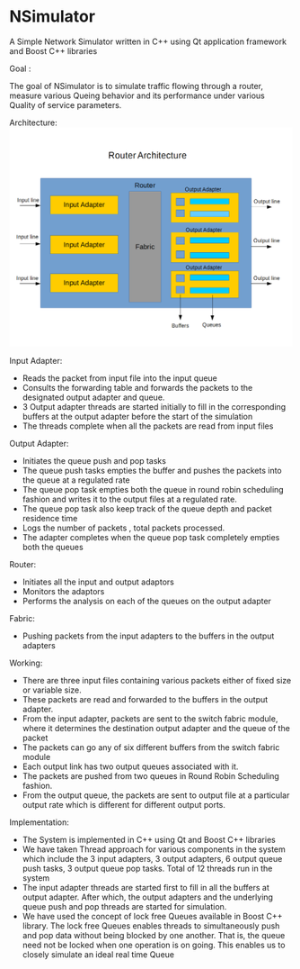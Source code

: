 # NSimulator
A Simple Network Simulator written in C++ using Qt application framework and Boost C++ libraries

Goal :

The goal of NSimulator is to simulate traffic flowing through a router, measure various Queing behavior and its performance under various Quality of service parameters.

Architecture:
![Alt text](./docs/architecture_p2.png?raw=true "Router Architecture")

Input Adapter:
* Reads the packet from input file into the input queue
* Consults the forwarding table and  forwards the packets to the designated output adapter and queue.
* 3 Output adapter threads are started initially to fill in the corresponding buffers at the output adapter before the start of the          simulation
* The threads complete when all the packets are read from input files

Output Adapter:
* Initiates the queue push and pop tasks
* The queue push tasks empties the buffer and pushes the packets into the queue at a regulated rate
* The queue pop task empties both the queue in round robin scheduling fashion and writes it to the output files at a regulated rate.
* The queue pop task  also keep track of the queue depth and packet residence time
* Logs the number of packets , total packets processed.
* The adapter completes when the queue pop task completely empties both the queues

Router:
* Initiates all the input and output adaptors
* Monitors the adaptors 
* Performs the analysis on each of the queues on the output adapter

Fabric:
* Pushing packets from the input adapters to the buffers in the output adapters

Working:
* There are three input files containing various packets either of fixed size or variable size.
* These packets are read and forwarded to the buffers in the output adapter. 
* From the input adapter, packets are sent to the switch fabric module, where it determines the destination output adapter and the      queue of the packet 
* The packets can go any of six different buffers from the switch fabric module
* Each output link has two output queues associated with it.
* The packets are pushed from two queues in Round Robin Scheduling fashion.
* From the output queue, the packets are sent to output file at a particular output rate which is different for different output        ports.


Implementation:
* The System is implemented in C++ using Qt and Boost C++ libraries
* We have taken Thread approach for various components in the system which include the 3 input adapters, 3 output adapters, 6 output    queue push tasks, 3 output queue pop tasks. Total of 12 threads run in the system
* The input adapter threads are started first to fill in all the buffers at output adapter. After which, the output adapters and the    underlying queue push and pop threads are started for simulation.
* We have used the concept of lock free Queues available in Boost C++ library. The lock free Queues enables threads to simultaneously   push and pop data without being blocked by one another. That is, the queue need not be locked when one operation is on going. This    enables us to closely simulate an ideal real time Queue



